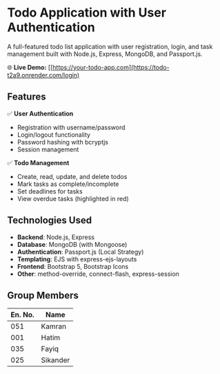 # Todo Application with User Authentication

A full-featured todo list application with user registration, login, and task management built with Node.js, Express, MongoDB, and Passport.js.

🌐 **Live Demo:** [[https://your-todo-app.com](https://todo-t2a9.onrender.com/login) 

## Features

✅ **User Authentication**
- Registration with username/password
- Login/logout functionality
- Password hashing with bcryptjs
- Session management

✅ **Todo Management**
- Create, read, update, and delete todos
- Mark tasks as complete/incomplete
- Set deadlines for tasks
- View overdue tasks (highlighted in red)


## Technologies Used

- **Backend**: Node.js, Express
- **Database**: MongoDB (with Mongoose)
- **Authentication**: Passport.js (Local Strategy)
- **Templating**: EJS with express-ejs-layouts
- **Frontend**: Bootstrap 5, Bootstrap Icons
- **Other**: method-override, connect-flash, express-session

## Group Members

| En.  No. | Name            |
|----------|-----------------|
| 051      | Kamran          |
| 001      | Hatim           |
| 035      | Fayiq           |
| 025      | Sikander        |


